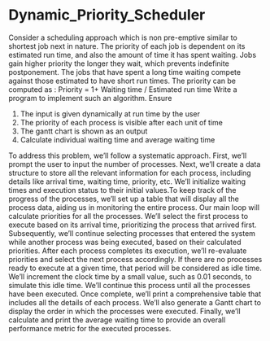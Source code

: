 # Dynamic_Priority_Scheduler

Consider a scheduling approach which is non pre-emptive similar to shortest job next in 
nature. The priority of each job is dependent on its estimated run time, and also the amount of 
time it has spent waiting. Jobs gain higher priority the longer they wait, which prevents 
indefinite postponement. The jobs that have spent a long time waiting compete against those 
estimated to have short run times. The priority can be computed as :
Priority = 1+ Waiting time / Estimated run time
Write a program to implement such an algorithm. Ensure
1. The input is given dynamically at run time by the user
2. The priority of each process is visible after each unit of time
3. The gantt chart is shown as an output
4. Calculate individual waiting time and average waiting time

To address this problem, we’ll follow a systematic approach. First, we’ll prompt the user to input the number of processes. Next, we’ll create a data structure to store all the relevant information for each process, including details like arrival time, waiting time, priority, etc. We’ll initialize waiting times and execution status to their initial values.To keep track of the progress of the processes, we’ll set up a table that will display all the process data, aiding us in monitoring the entire process. Our main loop will calculate priorities for all the processes. We’ll select the first process to execute based on its arrival time, prioritizing the process that arrived first. Subsequently, we’ll continue selecting processes that entered the system while another process was being executed, based on their calculated priorities. After each process completes its execution, we’ll re-evaluate priorities and select the next process accordingly. If there are no processes ready to execute at a given time, that period will be considered as idle time. We’ll increment the clock time by a small value, such as 0.01 seconds, to simulate this idle time. We’ll continue this process until all the processes have been executed. Once complete, we’ll print a comprehensive table that includes all the details of each process. We’ll also generate a Gantt chart to display the order in which the processes were executed. Finally, we’ll calculate and print the average waiting time to provide an overall performance metric for the executed processes. 
